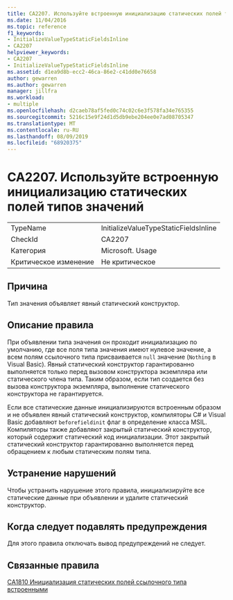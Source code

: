```yaml
---
title: CA2207. Используйте встроенную инициализацию статических полей типов значений
ms.date: 11/04/2016
ms.topic: reference
f1_keywords:
- InitializeValueTypeStaticFieldsInline
- CA2207
helpviewer_keywords:
- CA2207
- InitializeValueTypeStaticFieldsInline
ms.assetid: d1ea9d8b-ecc2-46ca-86e2-c41dd0e76658
author: gewarren
ms.author: gewarren
manager: jillfra
ms.workload:
- multiple
ms.openlocfilehash: d2caeb78af5fed0c74c02c6e3f578fa34e765355
ms.sourcegitcommit: 5216c15e9f24d1d5db9ebe204ee0e7ad08705347
ms.translationtype: MT
ms.contentlocale: ru-RU
ms.lasthandoff: 08/09/2019
ms.locfileid: "68920375"
---
```

# <a name="ca2207-initialize-value-type-static-fields-inline"></a>CA2207. Используйте встроенную инициализацию статических полей типов значений

|||
|-|-|
|TypeName|InitializeValueTypeStaticFieldsInline|
|CheckId|CA2207|
|Категория|Microsoft. Usage|
|Критическое изменение|Не критическое|

## <a name="cause"></a>Причина
Тип значения объявляет явный статический конструктор.

## <a name="rule-description"></a>Описание правила
При объявлении типа значения он проходит инициализацию по умолчанию, где все поля типа значения имеют нулевое значение, а всем полям ссылочного типа присваивается `null` значение (`Nothing` в Visual Basic). Явный статический конструктор гарантированно выполняется только перед вызовом конструктора экземпляра или статического члена типа. Таким образом, если тип создается без вызова конструктора экземпляра, выполнение статического конструктора не гарантируется.

Если все статические данные инициализируются встроенным образом и не объявлен явный статический конструктор, компиляторы C# и Visual Basic добавляют `beforefieldinit` флаг в определение класса MSIL. Компиляторы также добавляют закрытый статический конструктор, который содержит статический код инициализации. Этот закрытый статический конструктор гарантированно выполняется перед обращением к любым статическим полям типа.

## <a name="how-to-fix-violations"></a>Устранение нарушений
Чтобы устранить нарушение этого правила, инициализируйте все статические данные при объявлении и удалите статический конструктор.

## <a name="when-to-suppress-warnings"></a>Когда следует подавлять предупреждения
Для этого правила отключать вывод предупреждений не следует.

## <a name="related-rules"></a>Связанные правила
[CA1810 Инициализация статических полей ссылочного типа встроенными](../code-quality/ca1810-initialize-reference-type-static-fields-inline.md)